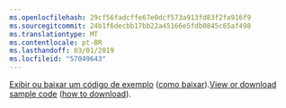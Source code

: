 ```yaml
---
ms.openlocfilehash: 29cf56fadcffe67e0dcf573a913fd83f2fa916f9
ms.sourcegitcommit: 24b1f6decbb17bb22a45166e5fdb0845c65af498
ms.translationtype: MT
ms.contentlocale: pt-BR
ms.lasthandoff: 03/01/2019
ms.locfileid: "57049643"
---
```

<span data-ttu-id="6c087-101">[Exibir ou baixar um código de exemplo](https://github.com/aspnet/Docs/tree/master/aspnetcore/tutorials/first-mvc-app/start-mvc/sample) ([como baixar](xref:index#how-to-download-a-sample)).</span><span class="sxs-lookup"><span data-stu-id="6c087-101">[View or download sample code](https://github.com/aspnet/Docs/tree/master/aspnetcore/tutorials/first-mvc-app/start-mvc/sample) ([how to download](xref:index#how-to-download-a-sample)).</span></span>
